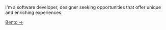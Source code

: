 I'm a software developer, designer seeking opportunities that offer unique and enriching experiences.

[Bento &rarr;](https://bento.me/sochiru)  &nbsp;&nbsp;&nbsp;&nbsp;
